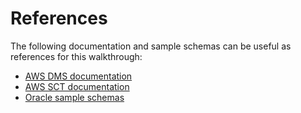 # References<a name="CHAP_RDSOracle2Aurora.References"></a>

The following documentation and sample schemas can be useful as references for this walkthrough:
+ [AWS DMS documentation](http://docs.aws.amazon.com/dms/latest/userguide/CHAP_GettingStarted.html)
+ [AWS SCT documentation](http://docs.aws.amazon.com/SchemaConversionTool/latest/userguide/CHAP_SchemaConversionTool.GettingStarted.html)
+ [Oracle sample schemas](https://docs.oracle.com/database/121/COMSC/scripts.htm#COMSC00020)